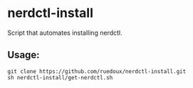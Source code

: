 # nerdctl-install

Script that automates installing nerdctl.

## Usage:

```shell
git clone https://github.com/ruedoux/nerdctl-install.git
sh nerdctl-install/get-nerdctl.sh
```

